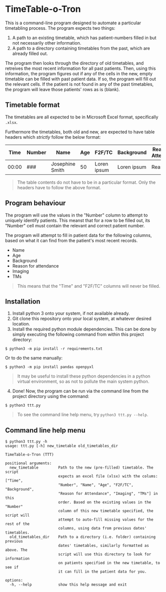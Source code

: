 # TimeTable-o-Tron

This is a command-line program designed to automate a particular timetabling
process. The program expects two things:

1. A path to an existing timetable, which has patient-numbers filled in but not
necessarily other information.
2. A path to a directory containing timetables from the past, which are already
filled out.

The program then looks through the directory of old timetables, and retreives
the most recent information for all past patients. Then, using this
information, the program figures out if any of the cells in the new, empty
timetable can be filled with past patient data. If so, the program will fill
out the relevant cells. If the patient is not found in any of the past
timetables, the program will leave those patients' rows as is (blank).

## Timetable format

The timetables are all expected to be in Microsoft Excel format, specifically
`.xlsx`.

Furthermore the timetables, both old and new, are expected to have table
headers which *strictly* follow the below format:

|Time|Number|Name|Age|F2F/TC|Background|Reason for Attendance|Imaging|TMs|
|-|-|-|-|-|-|-|-|-|
|00:00|###|Josephine Smith|50|Loren ipsum|Loren ipsum|Reason|Loren ipsum|Loren ipsum|

> The table contents do not have to be in a particular format. Only the headers
> have to follow the above format.

## Program behaviour

The program will use the values in the "Number" column to attempt to uniquely
identify patients. This meanst that for a row to be filled out, its "Number"
cell must contain the relevant and correct patient number.

The program will attempt to fill in patient data for the following columns,
based on what it can find from the patient's most recent records.

- Name
- Age
- Background
- Reason for attendance
- Imaging
- TMs

> This means that the "Time" and "F2F/TC" columns will never be filled.

## Installation

1. Install python 3 onto your system, if not available already.
2. Git clone this repository onto your local system, at whatever desired
location.
3. Install the required python module dependencies. This can be done by simply
executing the following command from within this project directory:

```
$ python3 -m pip install -r requirements.txt
```

Or to do the same manually:

```
$ python3 -m pip install pandas openpyxl
```

> It may be useful to install these python dependencies in a python virtual 
> environment, so as not to pollute the main system python.

4. Done! Now, the program can be run via the command line from the project
directory using the command:

```
$ python3 ttt.py
```

> To see the command line help menu, try `python3 ttt.py --help`.

## Command line help menu
```
$ python3 ttt.py -h
usage: ttt.py [-h] new_timetable old_timetables_dir

TimeTable-o-Tron (TTT)

positional arguments:
  new_timetable         Path to the new (pre-filled) timetable. The script
                        expects an excel file (xlsx) with the colums: ["Time",
                        "Number", "Name", "Age", "F2F/TC", "Background",
                        "Reason for Attendance", "Imaging", "TMs"] in this
                        order. Based on the existing values in the "Number"
                        column of this new timetable specified, the script will
                        attempt to auto-fill missing values for the rest of the
                        columns, using data from previous dates' timetables.
  old_timetables_dir    Path to a directory (i.e. folder) containing previous
                        dates' timetables, similarly formatted as above. The
                        script will use this directory to look for information
                        on patients specified in the new timetable, to see if
                        it can fill in the patient data for you.

options:
  -h, --help            show this help message and exit
```